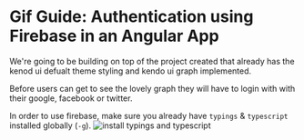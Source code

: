 # Gif Guide: Authentication using Firebase in an Angular App

We're going to be building on top of the project created that already has the kenod ui defualt theme styling and kendo ui graph implemented.

Before users can get to see the lovely graph they will have to login with with their google, facebook or twitter. 

In order to use firebase, make sure you already have `typings` & `typescript` installed globally (`-g`).
![install typings and typescript](images/typings-typescript)

